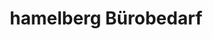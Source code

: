 ---
title: "hamelberg Bürobedarf"
url: /rotenburg-wuemme/hamelberg-buerobedarf/
shop: Schreibwaren
---